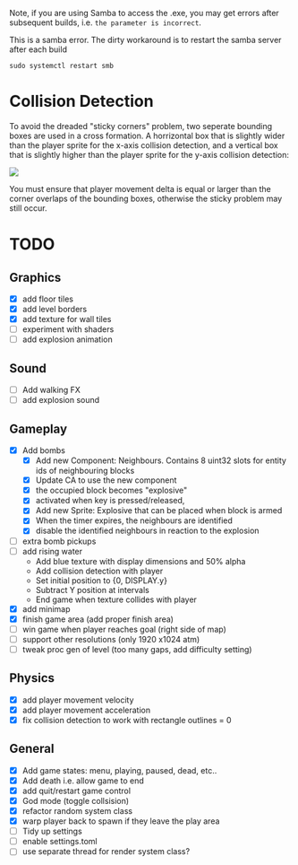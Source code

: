 
Note, if you are using Samba to access the .exe, you may get errors after subsequent builds, i.e. `the parameter is incorrect`.

This is a samba error. The dirty workaround is to restart the samba server after each build

```
sudo systemctl restart smb
```

# Collision Detection

To avoid the dreaded "sticky corners" problem, two seperate bounding boxes are used in a cross formation. A horrizontal box that is slightly wider than the player sprite for the x-axis collision detection, and a vertical box that is slightly higher than the player sprite for the y-axis collision detection:

![](cross_bounding_box.svg)

You must ensure that player movement delta is equal or larger than the corner overlaps of the bounding boxes, otherwise the sticky problem may still occur.


# TODO
## Graphics
- [x] add floor tiles
- [x] add level borders
- [x] add texture for wall tiles
- [ ] experiment with shaders
- [ ] add explosion animation
## Sound
- [ ] Add walking FX
- [ ] add explosion sound

## Gameplay
- [x] Add bombs
    - [x] Add new Component: Neighbours. Contains 8 uint32 slots for entity ids of neighbouring blocks 
    - [x] Update CA to use the new component
    - [x] the occupied block becomes "explosive"
    - [x] activated when key is pressed/released,
    - [x] Add new Sprite: Explosive that can be placed when block is armed
    - [x] When the timer expires, the neighbours are identified
    - [x] disable the identified neighbours in reaction to the explosion

- [ ] extra bomb pickups
- [ ] add rising water
    - Add blue texture with display dimensions and 50% alpha 
    - Add collision detection with player
    - Set initial position to {0, DISPLAY.y}
    - Subtract Y position at intervals
    - End game when texture collides with player
- [x] add minimap
- [x] finish game area (add proper finish area)
- [ ] win game when player reaches goal (right side of map)
- [ ] support other resolutions (only 1920 x1024 atm)
- [ ] tweak proc gen of level (too many gaps, add difficulty setting)
## Physics
- [x] add player movement velocity
- [x] add player movement acceleration
- [x] fix collision detection to work with rectangle outlines = 0

## General
- [x] Add game states: menu, playing, paused, dead, etc..
- [x] Add death i.e. allow game to end
- [x] add quit/restart game control
- [x] God mode (toggle collsision)
- [x] refactor random system class
- [x] warp player back to spawn if they leave the play area
- [ ] Tidy up settings
- [ ] enable settings.toml 
- [ ] use separate thread for render system class?
